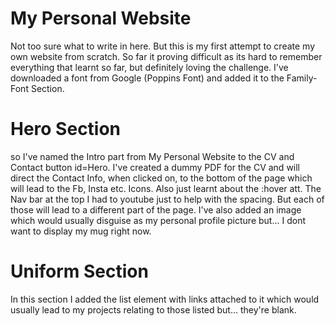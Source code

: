 # My Personal Website

Not too sure what to write in here. But this is my first attempt 
to create my own website from scratch. So far it proving difficult as its hard to remember everything that learnt so far, but definitely loving the challenge.
I've downloaded a font from Google (Poppins Font) and added it to the Family-Font Section.  

# Hero Section
so I've named the Intro part from My Personal Website to the CV and Contact button id=Hero. I've created a dummy PDF for the CV and will direct the Contact Info, when clicked on, to the bottom of the page which will lead to the Fb, Insta etc. Icons. Also just learnt about the :hover att.
The Nav bar at the top I had to youtube just to help with the spacing. But each of those will lead to a different part of the page.
I've also added an image which would usually disguise as my personal profile picture but... I dont want to display my mug right now.

# Uniform Section

In this section I added the list element with links attached to it which would usually lead to my projects relating to those listed but... they're blank.
